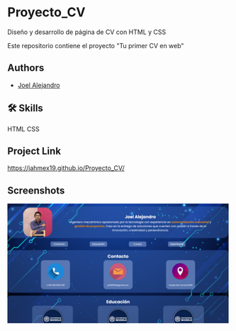 # Proyecto_CV

Diseño y desarrollo de página de CV con HTML y CSS 

Este repositorio contiene el proyecto  "Tu primer CV en web"

## Authors
- [Joel Alejandro](https://www.github.com/JAHMEX19)

## 🛠 Skills
HTML 
CSS

## Project Link
https://jahmex19.github.io/Proyecto_CV/

## Screenshots

<img src="https://github.com/JAHMEX19/Proyecto_CV/blob/main/img/Tu_Primer_Cv_Web.png" width="500px"  >
